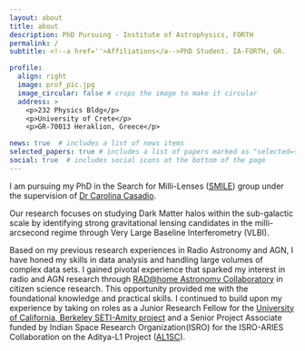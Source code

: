 ```yaml
---
layout: about
title: about
description: PhD Pursuing - Institute of Astrophysics, FORTH
permalink: /
subtitle: <!--a href=''>Affiliations</a-->PhD Student. IA-FORTH, GR.

profile:
  align: right
  image: prof_pic.jpg
  image_circular: false # crops the image to make it circular
  address: >
    <p>232 Physics Bldg</p>
    <p>University of Crete</p>
    <p>GR-70013 Heraklion, Greece</p>

news: true  # includes a list of news items
selected_papers: true # includes a list of papers marked as "selected={true}"
social: true  # includes social icons at the bottom of the page
---
```

I am pursuing my PhD in the Search for Milli-Lenses ([SMILE](https://www2.smilescience.info)) group under the supervision of [Dr Carolina Casadio](https://www.ia.forth.gr/people/Casadio). 

Our research focuses on studying Dark Matter halos within the sub-galactic scale by identifying strong gravitational lensing candidates in the milli-arcsecond regime through Very Large Baseline Interferometry (VLBI).

Based on my previous research experiences in Radio Astronomy and AGN, I have honed my skills in data analysis and handling large volumes of complex data sets. I gained pivotal experience that sparked my interest in radio and AGN research through [RAD@home Astronomy Collaboratory](https://doi.org/10.1093/mnrasl/slac116) in citizen science research. This opportunity provided me with the foundational knowledge and practical skills. I continued to build upon my experience by taking on roles as a Junior Research Fellow for the [University of California, Berkeley SETI-Amity project](https://www.acoea.com/amity-berkeley-seti) and a Senior Project Associate funded by Indian Space Research Organization(ISRO) for the ISRO-ARIES Collaboration on the Aditya-L1 Project ([AL1SC](https://al1ssc.aries.res.in/)).


<!-- For my PhD I am living on the Crete island surrounded by the meditarrian sea, -->

<!-- 
Write your biography here. Tell the world about yourself. Link to your favorite [subreddit](http://reddit.com). You can put a picture in, too. The code is already in, just name your picture `prof_pic.jpg` and put it in the `img/` folder.

Put your address / P.O. box / other info right below your picture. You can also disable any these elements by editing `profile` property of the YAML header of your `_pages/about.md`. Edit `_bibliography/papers.bib` and Jekyll will render your [publications page](/al-folio/publications/) automatically.

Link to your social media connections, too. This theme is set up to use [Font Awesome icons](http://fortawesome.github.io/Font-Awesome/) and [Academicons](https://jpswalsh.github.io/academicons/), like the ones below. Add your Facebook, Twitter, LinkedIn, Google Scholar, or just disable all of them. -->
